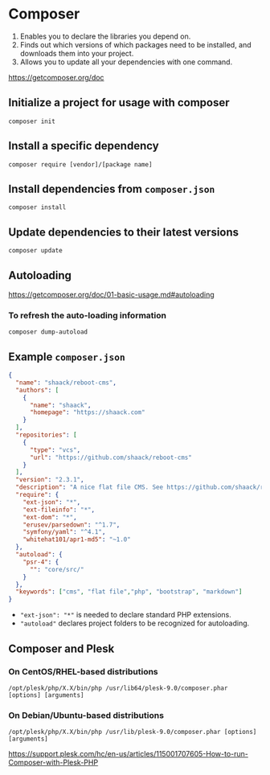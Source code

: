 # Composer

1. Enables you to declare the libraries you depend on. 
2. Finds out which versions of which packages need to be installed, and downloads them into your project. 
3. Allows you to update all your dependencies with one command.

https://getcomposer.org/doc

## Initialize a project for usage with composer

    composer init

## Install a specific dependency

    composer require [vendor]/[package name]

## Install dependencies from `composer.json`

    composer install

## Update dependencies to their latest versions

    composer update

## Autoloading

https://getcomposer.org/doc/01-basic-usage.md#autoloading

### To refresh the auto-loading information 

    composer dump-autoload

## Example `composer.json`

```json
{
  "name": "shaack/reboot-cms",
  "authors": [
    {
      "name": "shaack",
      "homepage": "https://shaack.com"
    }
  ],
  "repositories": [
    {
      "type": "vcs",
      "url": "https://github.com/shaack/reboot-cms"
    }
  ],
  "version": "2.3.1",
  "description": "A nice flat file CMS. See https://github.com/shaack/reboot-cms",
  "require": {
    "ext-json": "*",
    "ext-fileinfo": "*",
    "ext-dom": "*",
    "erusev/parsedown": "^1.7",
    "symfony/yaml": "^4.1",
    "whitehat101/apr1-md5": "~1.0"
  },
  "autoload": {
    "psr-4": {
      "": "core/src/"
    }
  },
  "keywords": ["cms", "flat file","php", "bootstrap", "markdown"]
}
```

- `"ext-json": "*"` is needed to declare standard PHP extensions.
- `"autoload"` declares project folders to be recognized for autoloading.

## Composer and Plesk

### On CentOS/RHEL-based distributions

    /opt/plesk/php/X.X/bin/php /usr/lib64/plesk-9.0/composer.phar [options] [arguments]

### On Debian/Ubuntu-based distributions

    /opt/plesk/php/X.X/bin/php /usr/lib/plesk-9.0/composer.phar [options] [arguments]

https://support.plesk.com/hc/en-us/articles/115001707605-How-to-run-Composer-with-Plesk-PHP
